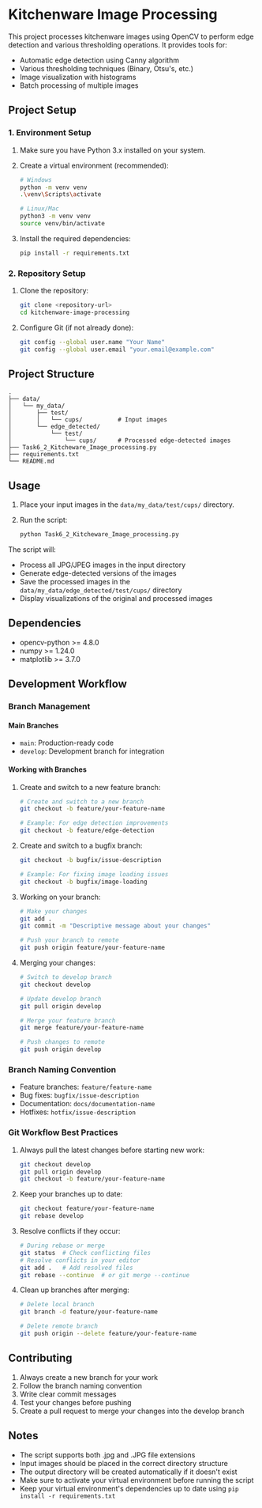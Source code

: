 # Kitchenware Image Processing

This project processes kitchenware images using OpenCV to perform edge detection and various thresholding operations. It provides tools for:
- Automatic edge detection using Canny algorithm
- Various thresholding techniques (Binary, Otsu's, etc.)
- Image visualization with histograms
- Batch processing of multiple images

## Project Setup

### 1. Environment Setup

1. Make sure you have Python 3.x installed on your system.

2. Create a virtual environment (recommended):
   ```bash
   # Windows
   python -m venv venv
   .\venv\Scripts\activate

   # Linux/Mac
   python3 -m venv venv
   source venv/bin/activate
   ```

3. Install the required dependencies:
   ```bash
   pip install -r requirements.txt
   ```

### 2. Repository Setup

1. Clone the repository:
   ```bash
   git clone <repository-url>
   cd kitchenware-image-processing
   ```

2. Configure Git (if not already done):
   ```bash
   git config --global user.name "Your Name"
   git config --global user.email "your.email@example.com"
   ```

## Project Structure

```
.
├── data/
│   └── my_data/
│       ├── test/
│       │   └── cups/          # Input images
│       └── edge_detected/
│           └── test/
│               └── cups/      # Processed edge-detected images
├── Task6_2_Kitcheware_Image_processing.py
├── requirements.txt
└── README.md
```

## Usage

1. Place your input images in the `data/my_data/test/cups/` directory.

2. Run the script:
   ```bash
   python Task6_2_Kitcheware_Image_processing.py
   ```

The script will:
- Process all JPG/JPEG images in the input directory
- Generate edge-detected versions of the images
- Save the processed images in the `data/my_data/edge_detected/test/cups/` directory
- Display visualizations of the original and processed images

## Dependencies

- opencv-python >= 4.8.0
- numpy >= 1.24.0
- matplotlib >= 3.7.0

## Development Workflow

### Branch Management

#### Main Branches
- `main`: Production-ready code
- `develop`: Development branch for integration

#### Working with Branches

1. Create and switch to a new feature branch:
   ```bash
   # Create and switch to a new branch
   git checkout -b feature/your-feature-name
   
   # Example: For edge detection improvements
   git checkout -b feature/edge-detection
   ```

2. Create and switch to a bugfix branch:
   ```bash
   git checkout -b bugfix/issue-description
   
   # Example: For fixing image loading issues
   git checkout -b bugfix/image-loading
   ```

3. Working on your branch:
   ```bash
   # Make your changes
   git add .
   git commit -m "Descriptive message about your changes"
   
   # Push your branch to remote
   git push origin feature/your-feature-name
   ```

4. Merging your changes:
   ```bash
   # Switch to develop branch
   git checkout develop
   
   # Update develop branch
   git pull origin develop
   
   # Merge your feature branch
   git merge feature/your-feature-name
   
   # Push changes to remote
   git push origin develop
   ```

### Branch Naming Convention
- Feature branches: `feature/feature-name`
- Bug fixes: `bugfix/issue-description`
- Documentation: `docs/documentation-name`
- Hotfixes: `hotfix/issue-description`

### Git Workflow Best Practices

1. Always pull the latest changes before starting new work:
   ```bash
   git checkout develop
   git pull origin develop
   git checkout -b feature/your-feature-name
   ```

2. Keep your branches up to date:
   ```bash
   git checkout feature/your-feature-name
   git rebase develop
   ```

3. Resolve conflicts if they occur:
   ```bash
   # During rebase or merge
   git status  # Check conflicting files
   # Resolve conflicts in your editor
   git add .   # Add resolved files
   git rebase --continue  # or git merge --continue
   ```

4. Clean up branches after merging:
   ```bash
   # Delete local branch
   git branch -d feature/your-feature-name
   
   # Delete remote branch
   git push origin --delete feature/your-feature-name
   ```

## Contributing

1. Always create a new branch for your work
2. Follow the branch naming convention
3. Write clear commit messages
4. Test your changes before pushing
5. Create a pull request to merge your changes into the develop branch

## Notes

- The script supports both .jpg and .JPG file extensions
- Input images should be placed in the correct directory structure
- The output directory will be created automatically if it doesn't exist
- Make sure to activate your virtual environment before running the script
- Keep your virtual environment's dependencies up to date using `pip install -r requirements.txt` 
